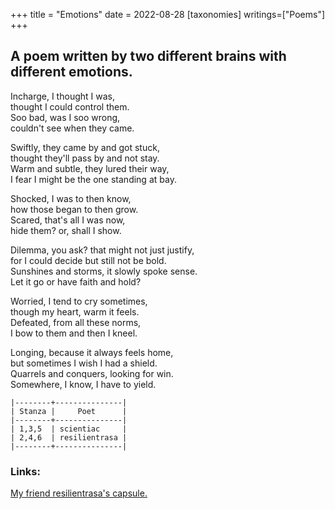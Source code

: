 +++
title = "Emotions"
date = 2022-08-28
[taxonomies]
writings=["Poems"]
+++

## A poem written by two different brains with different emotions.  
Incharge, I thought I was,  
thought I could control them.  
Soo bad, was I soo wrong,  
couldn't see when they came.  
  
Swiftly, they came by and got stuck,  
thought they'll pass by and not stay.  
Warm and subtle, they lured their way,  
I fear I might be the one standing at bay.  
  
Shocked, I was to then know,  
how those began to then grow.  
Scared, that's all I was now,  
hide them? or, shall I show.  
  
Dilemma, you ask? that might not just justify,  
for I could decide but still not be bold.  
Sunshines and storms, it slowly spoke sense.  
Let it go or have faith and hold?  
  
Worried, I tend to cry sometimes,  
though my heart, warm it feels.  
Defeated, from all these norms,  
I bow to them and then I kneel.  
  
Longing, because it always feels home,  
but sometimes I wish I had a shield.  
Quarrels and conquers, looking for win.  
Somewhere, I know, I have to yield.  
  
  
```  
|--------+---------------|  
| Stanza |     Poet      |  
|--------+---------------|  
| 1,3,5  | scientiac     |  
| 2,4,6  | resilientrasa |  
|--------+---------------|  
```  
  
  
### Links:  
  
[My friend resilientrasa's capsule.](gemini://gemini.ctrl-c.club/~resilientrasa/)  
  
